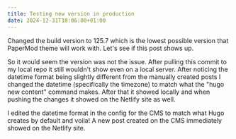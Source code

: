 ```yaml
---
title: Testing new version in production
date: 2024-12-31T18:06:00+01:00
---
```

Changed the build version to 125.7 which is the lowest possible version that PaperMod theme will work with. Let's see if this post shows up.

So it would seem the version was not the issue. After pulling this commit to my local repo it still wouldn't show even on a local server. After noticing the datetime format being slightly different from the manually created posts I changed the datetime (specifically the timezone) to match what the "hugo new content" command makes. After that it showed locally and when pushing the changes it showed on the Netlify site as well. 

I edited the datetime format in the config for the CMS to match what Hugo creates by default and voila! A new post created on the CMS immediately showed on the Netlify site.
